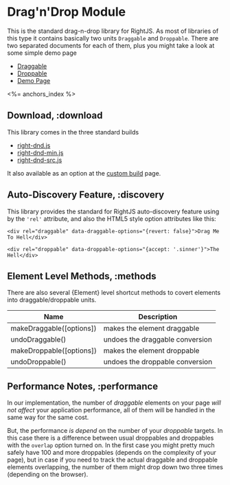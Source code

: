 # Drag'n'Drop Module

This is the standard drag-n-drop library for RightJS. As most of libraries of this type it
contains basically two units `Draggable` and `Droppable`. There are two separated documents
for each of them, plus you might take a look at some simple demo page

* [Draggable](/goods/drag-n-drop/draggable)
* [Droppable](/goods/drag-n-drop/droppable)
* [Demo Page](/goods/drag-n-drop/demo)

<%= anchors_index %>

## Download, :download

This library comes in the three standard builds

* [right-dnd.js](/builds/goods/right-dnd.js)
* [right-dnd-min.js](/builds/goods/right-dnd-min.js)
* [right-dnd-src.js](/builds/goods/right-dnd-src.js)
  
It also available as an option at the [custom build](<%= builds_path %>) page.

## Auto-Discovery Feature, :discovery

This library provides the standard for RightJS auto-discovery feature
using by the `'rel'` attribute, and also the HTML5 style option attributes like this:

    <div rel="draggable" data-draggable-options="{revert: false}">Drag Me To Hell</div>

    <div rel="droppable" data-droppable-options="{accept: '.sinner'}">The Hell</div>

## Element Level Methods, :methods

There are also several {Element} level shortcut methods to covert elements into
draggable/droppable units.

Name                       | Description
---------------------------|--------------------------------------
makeDraggable(\[options\]) | makes the element draggable
undoDraggable()            | undoes the draggable conversion
makeDroppable(\[options\]) | makes the element droppable
undoDroppable()            | undoes the droppable conversion


## Performance Notes, :performance

In our implementation, the number of _draggable_ elements on your page _will not affect_
your application performance, all of them will be handled in the same way for the same cost.

But, the performance _is depend_ on the number of your _droppable_ targets. In this case there is a difference
between usual droppables and droppables with the `overlap` option turned on. In the first
case you might pretty much safely have 100 and more droppables (depends on the complexity of your page),
but in case if you need to track the actual draggable and droppable elements overlapping, the number of them
might drop down two three times (depending on the browser).
